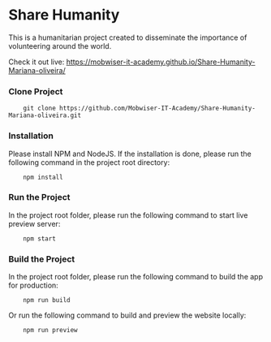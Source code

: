# Share Humanity

This is a humanitarian project created to disseminate the importance of volunteering around the world.

Check it out live: https://mobwiser-it-academy.github.io/Share-Humanity-Mariana-oliveira/

### Clone Project

        git clone https://github.com/Mobwiser-IT-Academy/Share-Humanity-Mariana-oliveira.git


### Installation

Please install NPM and NodeJS. If the installation is done, please run the following command in the project root directory:

        npm install


### Run the Project

In the project root folder, please run the following command to start live preview server:

        npm start


### Build the Project

In the project root folder,  please run the following command to build the app for production:

        npm run build

Or run the following command to build and preview the website locally: 

        npm run preview